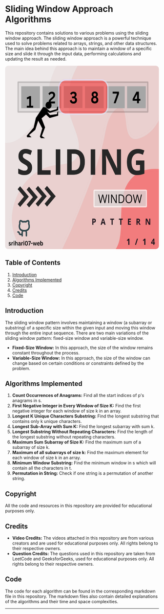 # Sliding Window Approach Algorithms

This repository contains solutions to various problems using the sliding window approach. The sliding window approach is a powerful technique used to solve problems related to arrays, strings, and other data structures. The main idea behind this approach is to maintain a window of a specific size and slide it through the input data, performing calculations and updating the result as needed.


<center>
  <img src="Sliding Window Poster.png" alt="Sliding Window Poster" width="600" height="600" style="border-radius: 10px;" />
</center>


## Table of Contents

1. [Introduction](#introduction)
2. [Algorithms Implemented](#algorithms-implemented)
3. [Copyright](#copyright)
4. [Credits](#credits)
5. [Code](#code)

## Introduction

The sliding window pattern involves maintaining a window (a subarray or substring) of a specific size within the given input and moving this window through the entire input sequence. There are two main variations of the sliding window pattern: fixed-size window and variable-size window.

- **Fixed-Size Window:** In this approach, the size of the window remains constant throughout the process.
- **Variable-Size Window:** In this approach, the size of the window can change based on certain conditions or constraints defined by the problem.

## Algorithms Implemented

1. **Count Occurrences of Anagrams:** Find all the start indices of p's anagrams in s.
2. **First Negative Integer in Every Window of Size K:** Find the first negative integer for each window of size k in an array.
3. **Longest K Unique Characters Substring:** Find the longest substring that contains only k unique characters.
4. **Longest Sub-Array with Sum K:** Find the longest subarray with sum k.
5. **Longest Substring Without Repeating Characters:** Find the length of the longest substring without repeating characters.
6. **Maximum Sum Subarray of Size K:** Find the maximum sum of a subarray of size k.
7. **Maximum of all subarrays of size k:** Find the maximum element for each window of size k in an array.
8. **Minimum Window Substring:** Find the minimum window in s which will contain all the characters in t.
9. **Permutation in String:** Check if one string is a permutation of another string.

## Copyright

All the code and resources in this repository are provided for educational purposes only.

## Credits

- **Video Credits:** The videos attached in this repository are from various creators and are used for educational purposes only. All rights belong to their respective owners.
- **Question Credits:** The questions used in this repository are taken from LeetCode and GeeksforGeeks, used for educational purposes only. All rights belong to their respective owners.

## Code

The code for each algorithm can be found in the corresponding markdown file in this repository. The markdown files also contain detailed explanations of the algorithms and their time and space complexities.

---

